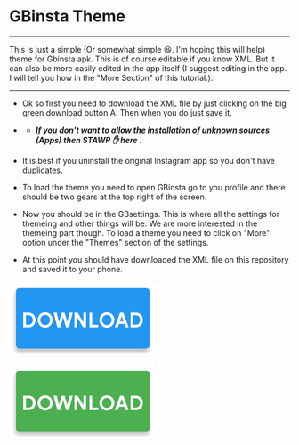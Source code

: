 # GBinsta Theme
***
This is just a simple (Or somewhat simple 😆. I'm hoping this will help) theme for Gbinsta apk. This is of course editable if you know XML. But it can also be more easily edited in the app itself (I suggest editing in the app. I will tell you how in the "More Section" of this tutorial.). 
***
* Ok so first you need to download the XML file by just clicking on the big green download button A. Then when you do just save it. 

* * _**If you don't want to allow the installation of unknown sources (Apps) then STAWP ✋ here .**_

* It is best if you uninstall the original Instagram app so you don't have duplicates.

* To load the theme you need to open GBinsta go to you profile and there should be two gears at the top right of the screen.

* Now you should be in the GBsettings. This is where all the settings for themeing and other things will be. We are more interested in the themeing part though. To load a theme you need to click on "More" option under the "Themes" section of the settings.

* At this point you should have downloaded the XML file on this repository and saved it to your phone.


[![Gbinsta](https://raw.githubusercontent.com/JhettHeliks/GbInstagram-MaterialDOTpurple/master/button.png)](https://gbinsta.com/)

[![Gbinsta](https://raw.githubusercontent.com/JhettHeliks/GbInstagram-MaterialDOTpurple/master/greenbutton.png)](https://github.com/JhettHeliks/GbInstagram-MaterialDOTpurple/archive/master.zip)
